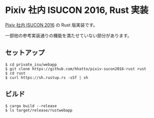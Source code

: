 # Pixiv 社内 ISUCON 2016, Rust 実装

[Pixiv 社内 ISUCON 2016](https://github.com/catatsuy/private-isu) の Rust 版実装です。

一部他の参考実装通りの機能を満たせていない部分があります。

## セットアップ

```console
$ cd private_isu/webapp
$ git clone https://github.com/hhatto/pixiv-sucon2016-rust rust
$ cd rust
$ curl https://sh.rustup.rs -sSf | sh
```

## ビルド

```console
$ cargo build --release
$ ls target/release/rustwebapp
```
